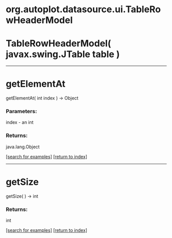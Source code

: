 # org.autoplot.datasource.ui.TableRowHeaderModel



# TableRowHeaderModel( javax.swing.JTable table )


***
<a name="getElementAt"></a>
# getElementAt
getElementAt( int index ) &rarr; Object



### Parameters:
index - an int

### Returns:
java.lang.Object


<a href="https://github.com/autoplot/dev/search?q=getElementAt&unscoped_q=getElementAt">[search for examples]</a>
<a href="https://github.com/autoplot/documentation/blob/master/javadoc/index-all.md">[return to index]</a>

***
<a name="getSize"></a>
# getSize
getSize(  ) &rarr; int



### Returns:
int


<a href="https://github.com/autoplot/dev/search?q=getSize&unscoped_q=getSize">[search for examples]</a>
<a href="https://github.com/autoplot/documentation/blob/master/javadoc/index-all.md">[return to index]</a>

